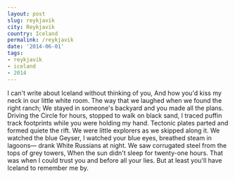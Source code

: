 ```yaml
---
layout: post
slug: reykjavik
city: Reykjavik
country: Iceland
permalink: /reykjavik
date: '2014-06-01'
tags:
- reykjavik
- iceland
- 2014
---
```


I can't write about Iceland
without thinking of you,
And how you'd kiss my neck
in our little white room.
The way that we laughed
when we found the right ranch;
We stayed in someone's backyard
and you made all the plans.
Driving the Circle for hours,
stopped to walk on black sand,
I traced puffin track footprints
while you were holding my hand.
Tectonic plates parted
and formed quiete the rift.
We were little explorers
as we skipped along it.
We watched the blue Geyser,
I watched your blue eyes,
breathed steam in lagoons&mdash;
drank White Russians at night.
We saw corrugated steel
from the tops of grey towers,
When the sun didn't sleep
for twenty-one hours.
That was when I could trust you
and before all your lies.
But at least you'll have Iceland
to remember me by.